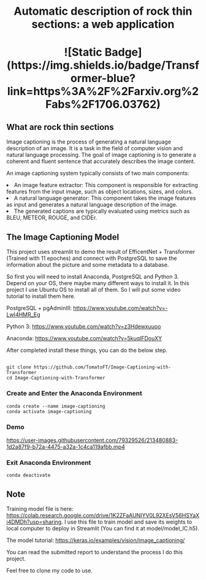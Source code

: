 <h1 align="center">Automatic description of rock thin sections: a web application</h1>


<h1 align="center">![Static Badge](https://img.shields.io/badge/Transformer-blue?link=https%3A%2F%2Farxiv.org%2Fabs%2F1706.03762)</h1>





## What are rock thin sections
<p>Image captioning is the process of generating a natural language description of an image. It is a task in the field of computer vision and natural language processing. The goal of image captioning is to generate a coherent and fluent sentence that accurately describes the image content.</p>

An image captioning system typically consists of two main components:

<li>An image feature extractor: This component is responsible for extracting features from the input image, such as object locations, sizes, and colors.

<li>A natural language generator: This component takes the image features as input and generates a natural language description of the image.</li>

<li>The generated captions are typically evaluated using metrics such as BLEU, METEOR, ROUGE, and CIDEr.</li>

## The Image Captioning Model

This project uses streamlit to demo the result of EfficentNet + Transformer (Trained with 11 epoches) and connect with PostgreSQL to save the information about the picture and some metadata to a database.

So first you will need to install Anaconda, PostgreSQL and Python 3. Depend on your OS, there maybe many different ways to install it. In this project I use Ubuntu OS to install all of them. So I will put some video tutorial to install them here.

PostgreSQL + pgAdminIII: https://www.youtube.com/watch?v=-LwI4HMR_Eg

Python 3: https://www.youtube.com/watch?v=z3Hdewxuuoo

Anaconda: https://www.youtube.com/watch?v=5kuqIFDouXY

After completed install these things, you can do the below step.

##

```
git clone https://github.com/TomatoFT/Image-Captioning-with-Transformer
cd Image-Captioning-with-Transformer
```
### Create and Enter the Anaconda Environment

```
conda create --name image-captioning
conda activate image-captioning
```


### Demo

https://user-images.githubusercontent.com/79329526/213480883-1d2a87f9-b72a-4475-a32a-1c4ca119afbb.mp4

### Exit Anaconda Environment

```
conda deactivate
```
## Note
Training model file is here: https://colab.research.google.com/drive/1K2ZFaAUNIYV0L92XEsV56HSYaXi4DMDh?usp=sharing. I use this file to train model and save its weights to local computer to deploy in Streamlit (You can find it at model/model_IC.h5).

The model tutorial: https://keras.io/examples/vision/image_captioning/

You can read the submitted report to understand the process I do this project.

Feel free to clone my code to use.

